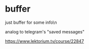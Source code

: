 # buffer

just buffer for some info\n

analog to telegram's "saved messages"

https://www.lektorium.tv/course/22847
